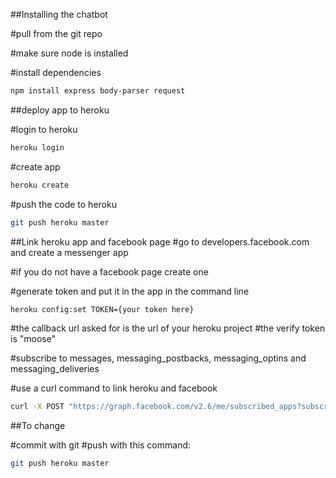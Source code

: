 
##Installing the chatbot

#pull from the git repo

#make sure node is installed

#install dependencies
```bash
npm install express body-parser request
``` 

##deploy app to heroku

#login to heroku
```bash
heroku login
``` 
#create app

```bash
heroku create
``` 
#push the code to heroku
```bash
git push heroku master
``` 

##Link heroku app and facebook page
#go to developers.facebook.com and create a messenger app

#if you do not have a facebook page create one

#generate token and put it in the app in the command line
```bash
heroku config:set TOKEN={your token here}
``` 
#the callback url asked for is the url of your heroku project
#the verify token is "moose"

#subscribe to messages, messaging_postbacks, messaging_optins and messaging_deliveries

#use a curl command to link heroku and facebook
```bash
curl -X POST "https://graph.facebook.com/v2.6/me/subscribed_apps?subscribed_fields=message_deliveries&messages&messaging_optins&messaging_postbacks&access_token={your secret token here}"

``` 

##To change

#commit with git
#push with this command:
```bash
git push heroku master
``` 

